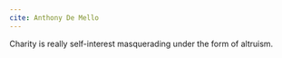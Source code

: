 ```yaml
---
cite: Anthony De Mello
---
```


Charity is really self-interest masquerading under the form of altruism.
